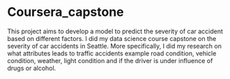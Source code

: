 # Coursera_capstone
This project aims to develop a model to predict the severity of car accident based on different factors.
I did my data science course capstone on the severity of car accidents in Seattle. More specifically, I did my research on what attributes leads to traffic accidents example road condition, vehicle condition, weather, light condition and if the driver is under influence of drugs or alcohol.
